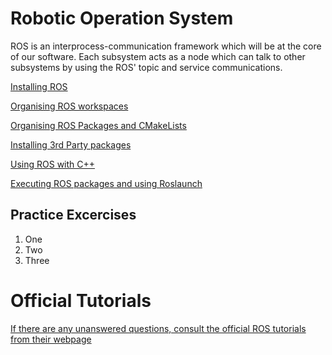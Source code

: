 # Robotic Operation System

ROS is an interprocess-communication framework which will be at the core of our software. Each subsystem acts as a node which can talk to other subsystems by using the ROS' topic and service communications.

[Installing ROS](https://github.com/uvic-auvic/Software_Sandbox/wiki/Installing-ROS)

[Organising ROS workspaces](https://github.com/uvic-auvic/Software_Sandbox/wiki/Organising-ROS-Workspaces)

[Organising ROS Packages and CMakeLists](https://github.com/uvic-auvic/Software_Sandbox/wiki/Organising-ROS-Packages-and-CMakeLists)

[Installing 3rd Party packages](https://github.com/uvic-auvic/Software_Sandbox/wiki/Installing-3rd-Party-Packages)

[Using ROS with C++](https://github.com/uvic-auvic/Software_Sandbox/wiki/Using-ROS-with-C)

[Executing ROS packages and using Roslaunch](https://github.com/uvic-auvic/Software_Sandbox/wiki/Executing-ROS-packages-and-using-Roslaunch)

## Practice Excercises
1. One
2. Two
3. Three

# Official Tutorials

[If there are any unanswered questions, consult the official ROS tutorials from their webpage](wiki.ros.org/ROS/Tutorials)